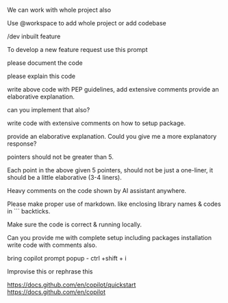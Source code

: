 We can work with whole project also 

 

Use @workspace to add whole project or add codebase 

 

/dev inbuilt feature 

 

To develop a new feature request use this prompt 

 

please document the code  

please explain this code  

write above code with PEP guidelines, add extensive comments provide an elaborative explanation. 

can you implement that also? 

write code with extensive comments on how to setup package. 

provide an elaborative explanation. Could you give me a more explanatory response? 

pointers should not be greater than 5. 

Each point in the above given 5 pointers, should not be just a one-liner, it should be a little elaborative (3-4 liners). 

Heavy comments on the code shown by AI assistant anywhere. 

Please make proper use of markdown. like enclosing library names & codes in ``` backticks. 

Make sure the code is correct & running locally. 

Can you provide me with complete setup including packages installation write code with comments also. 

 

bring copilot prompt popup - ctrl +shift + i 

 

Improvise this or rephrase this 

 
https://docs.github.com/en/copilot/quickstart
https://docs.github.com/en/copilot 

 

 

 

